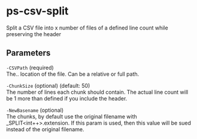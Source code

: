 # ps-csv-split
Split a CSV file into x number of files of a defined line count while preserving the header

## Parameters

`-CSVPath` (required)  
The.. location of the file. Can be a relative or full path.

`-ChunkSize` (optional) (default: 50)  
The number of lines each chunk should contain. The actual line count will be 1 more than defined if you include the header.

`-NewBasename` (optional)  
The chunks, by default use the original filename with _SPLIT<int++>.extension. 
If this param is used, then this value will be sued instead of the original filename.
